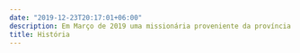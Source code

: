 ```yaml
---
date: "2019-12-23T20:17:01+06:00"
description: Em Março de 2019 uma missionária proveniente da província de Luanda viajou ao município do Soyo com o propósito de ensinar as crianças a palavra de Deus. O intuito era abrir uma classe de boas novas focada no evangelismo e discipulamento de crianças.A classe de boas novas alcançou 60 crianças. Durante o projeto de evangelização, a mesma apercebeu-se que haviam crianças maiores de 13 anos de idade que não sabiam ler nem escrever. Apos procurar saber a razão pela qual estas crianças não tinham acesso a educação a missionária recebeu a informação de que as mesmas não eram registadas e nem nunca haviam ingressado no ensino escolar. Aquando do seu regresso a Luanda a missionária partilhou a difícil condição das crianças do Soyo a uma irmã e amiga Cristã que prontamente ofereceu-se a doar anualmente o dinheiro para cobrir o custo financeiro da escola de 7 crianças. Devido a pandemia de 2019 a mesma irmã faleceu e foi levada a gloria celestial apos ser vitima de doença. Desde então muitos esforços tem sido feitos para ajudar manter as crianças residentes no Soyo dentro do ensino escolar. Por esta razão em Maio de 2022 surgiu a ideia de organizar-se o Bazar Beneficente Makuntima. 
title: História 
---
```


